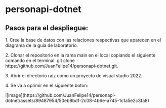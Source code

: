 # personapi-dotnet
<h2>Pasos para el despliegue:</h2>
  <p> 1. Cree la base de datos con las relaciones respectivas que aparecen en el diagrama de la guía de laboratorio.</p>
  <p> 2. Clonar el repositorio en la rama main en el local copiando el siguiente comando en el terminal: git clone https://github.com/JuanFelipe14/personapi-dotnet.git. </p>
  <p> 3. Abrir el directorio raiz como un proyecto de visual studio 2022. </p>
  <p> 4. Se va a oprimir en el siguiente boton:</p>
  ![image](https://github.com/JuanFelipe14/personapi-dotnet/assets/89487954/50eb8bdf-2c08-4b6e-a745-1c1a5e2c3fa8)

